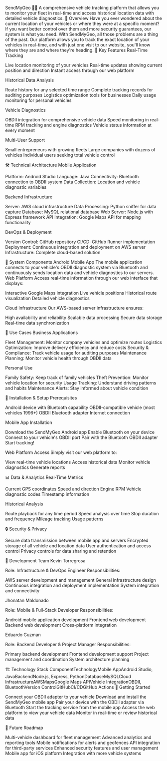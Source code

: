 SendMyGeo 🚗📍
A comprehensive vehicle tracking platform that allows you to monitor your fleet in real-time and access historical location data with detailed vehicle diagnostics.
🌟 Overview
Have you ever wondered about the current location of your vehicles or where they were at a specific moment? If you want better control over them and more security guarantees, our system is what you need.
With SendMyGeo, all those problems are a thing of the past. Our platform allows you to track the exact location of your vehicles in real-time, and with just one visit to our website, you'll know where they are and where they're heading.
🚀 Key Features
Real-Time Tracking

Live location monitoring of your vehicles
Real-time updates showing current position and direction
Instant access through our web platform

Historical Data Analysis

Route history for any selected time range
Complete tracking records for auditing purposes
Logistics optimization tools for businesses
Daily usage monitoring for personal vehicles

Vehicle Diagnostics

OBDII integration for comprehensive vehicle data
Speed monitoring in real-time
RPM tracking and engine diagnostics
Vehicle status information at every moment

Multi-User Support

Small entrepreneurs with growing fleets
Large companies with dozens of vehicles
Individual users seeking total vehicle control

🛠️ Technical Architecture
Mobile Application

Platform: Android Studio
Language: Java
Connectivity: Bluetooth connection to OBDII system
Data Collection: Location and vehicle diagnostic variables

Backend Infrastructure

Server: AWS cloud infrastructure
Data Processing: Python sniffer for data capture
Database: MySQL relational database
Web Server: Node.js with Express framework
API Integration: Google Maps API for mapping functionality

DevOps & Deployment

Version Control: GitHub repository
CI/CD: GitHub Runner implementation
Deployment: Continuous integration and deployment on AWS server
Infrastructure: Complete cloud-based solution

📱 System Components
Android Mobile App
The mobile application connects to your vehicle's OBDII diagnostic system via Bluetooth and continuously sends location data and vehicle diagnostics to our servers.
Web Platform
Access real-time information through our web interface that displays:

Interactive Google Maps integration
Live vehicle positions
Historical route visualization
Detailed vehicle diagnostics

Cloud Infrastructure
Our AWS-based server infrastructure ensures:

High availability and reliability
Scalable data processing
Secure data storage
Real-time data synchronization

🎯 Use Cases
Business Applications

Fleet Management: Monitor company vehicles and optimize routes
Logistics Optimization: Improve delivery efficiency and reduce costs
Security & Compliance: Track vehicle usage for auditing purposes
Maintenance Planning: Monitor vehicle health through OBDII data

Personal Use

Family Safety: Keep track of family vehicles
Theft Prevention: Monitor vehicle location for security
Usage Tracking: Understand driving patterns and habits
Maintenance Alerts: Stay informed about vehicle condition

🔧 Installation & Setup
Prerequisites

Android device with Bluetooth capability
OBDII-compatible vehicle (most vehicles 1996+)
OBDII Bluetooth adapter
Internet connection

Mobile App Installation

Download the SendMyGeo Android app
Enable Bluetooth on your device
Connect to your vehicle's OBDII port
Pair with the Bluetooth OBDII adapter
Start tracking!

Web Platform Access
Simply visit our web platform to:

View real-time vehicle locations
Access historical data
Monitor vehicle diagnostics
Generate reports

📊 Data & Analytics
Real-Time Metrics

Current GPS coordinates
Speed and direction
Engine RPM
Vehicle diagnostic codes
Timestamp information

Historical Analysis

Route playback for any time period
Speed analysis over time
Stop duration and frequency
Mileage tracking
Usage patterns

🔒 Security & Privacy

Secure data transmission between mobile app and servers
Encrypted storage of all vehicle and location data
User authentication and access control
Privacy controls for data sharing and retention

👥 Development Team
Kevin Torregrosa

Role: Infrastructure & DevOps Engineer
Responsibilities:

AWS server development and management
General infrastructure design
Continuous integration and deployment implementation
System integration and connectivity



Jhonatan Maldonado

Role: Mobile & Full-Stack Developer
Responsibilities:

Android mobile application development
Frontend web development
Backend web development
Cross-platform integration



Eduardo Guzman

Role: Backend Developer & Project Manager
Responsibilities:

Primary backend development
Frontend development support
Project management and coordination
System architecture planning



🏗️ Technology Stack
ComponentTechnologyMobile AppAndroid Studio, JavaBackendNode.js, Express, PythonDatabaseMySQLCloud InfrastructureAWSMapsGoogle Maps APIVehicle IntegrationOBDII, BluetoothVersion ControlGitHubCI/CDGitHub Actions
🚀 Getting Started

Connect your OBDII adapter to your vehicle
Download and install the SendMyGeo mobile app
Pair your device with the OBDII adapter via Bluetooth
Start the tracking service from the mobile app
Access the web platform to view your vehicle data
Monitor in real-time or review historical data

🔮 Future Roadmap

Multi-vehicle dashboard for fleet management
Advanced analytics and reporting tools
Mobile notifications for alerts and geofences
API integration for third-party services
Enhanced security features and user management
Mobile app for iOS platform
Integration with more vehicle systems